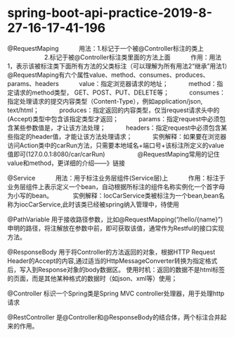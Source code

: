 # spring-boot-api-practice-2019-8-27-16-17-41-196

@RequestMaping
　　　用法：1.标记于一个被@Controller标注的类上 
　　　　　　2.标记于被@Controller标注类里面的方法上面 
　　　作用：用法1，表示该被标注类下面所有方法的父类标注（可以理解为所有用法2“继承”用法1）@RequestMaping有六个属性value、method、consumes、produces、params、headers 
　　　value：指定浏览器请求的地址； 
　　　method：指定请求的method类型， GET、POST、PUT、DELETE等； 
　　　consumes：指定处理请求的提交内容类型（Content-Type），例如application/json, text/html； 
　　　produces：指定返回的内容类型，仅当request请求头中的(Accept)类型中包含该指定类型才返回； 
　　　params：指定request中必须包含某些参数值是，才让该方法处理； 
　　　headers：指定request中必须包含某些指定的header值，才能让该方法处理请求； 
　　　实例解释：如果要在浏览器访问Action类中的carRun方法，只需要本地域名+端口号+该标注所定义的value值即可(127.0.0.1:8080/car/carRun)　　 
　　　@RequestMaping常用的记住value和method，更详细的介绍——》链接

@Service
　　　用法：用于标注业务层组件(Service层)上 
　　　作用：标注于业务层组件上表示定义一个bean，自动根据所标注的组件名称实例化一个首字母为小写的bean。 
　　　实例解释：IocCarService类被标注为一个bean,bean名称为iocCarService,此时该类已经被spring纳入管理中，待使用
   
@PathVariable 
      用于接收路径参数，比如@RequestMapping(“/hello/{name}”)申明的路径，将注解放在参数中前，即可获取该值，通常作为Restful的接口实现方法。

@ResponseBody 
      用于将Controller的方法返回的对象，根据HTTP Request Header的Accept的内容,通过适当的HttpMessageConverter转换为指定格式后，写入到Response对象的body数据区。
      使用时机：返回的数据不是html标签的页面，而是其他某种格式的数据时（如json、xml等）使用；

@Controller
      标识一个Spring类是Spring MVC controller处理器，用于处理http请求

@RestController
      是@Controller和@ResponseBody的结合体，两个标注合并起来的作用。
